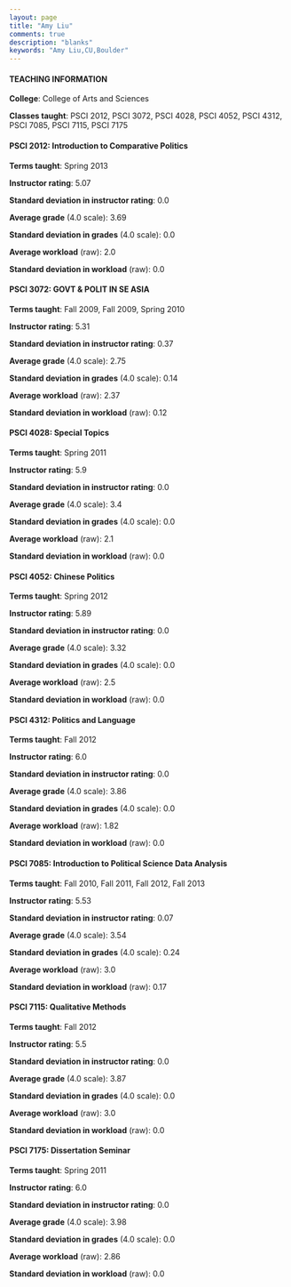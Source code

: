 ```yaml
---
layout: page
title: "Amy Liu" 
comments: true
description: "blanks"
keywords: "Amy Liu,CU,Boulder"
---
```

<head>
<script src="https://ajax.googleapis.com/ajax/libs/jquery/2.1.3/jquery.min.js"></script>
<script src="https://dl.dropboxusercontent.com/s/pc42nxpaw1ea4o9/highcharts.js?dl=0"></script>
<!-- <script src="../assets/js/highcharts.js"></script> -->
<style type="text/css">@font-face {
	font-family: "Bebas Neue";
	src: url(https://www.filehosting.org/file/details/544349/BebasNeue Regular.otf) format("opentype");
	}
	h1.Bebas { 
		font-family: "Bebas Neue", Verdana, Tahoma;
	}
</style>
</head>
	   
#### TEACHING INFORMATION

**College**: College of Arts and Sciences

**Classes taught**: PSCI 2012, PSCI 3072, PSCI 4028, PSCI 4052, PSCI 4312, PSCI 7085, PSCI 7115, PSCI 7175

#### PSCI 2012: Introduction to Comparative Politics

**Terms taught**: Spring 2013

**Instructor rating**: 5.07

**Standard deviation in instructor rating**: 0.0

**Average grade** (4.0 scale): 3.69

**Standard deviation in grades** (4.0 scale): 0.0

**Average workload** (raw): 2.0

**Standard deviation in workload** (raw): 0.0

#### PSCI 3072: GOVT & POLIT IN SE ASIA

**Terms taught**: Fall 2009, Fall 2009, Spring 2010

**Instructor rating**: 5.31

**Standard deviation in instructor rating**: 0.37

**Average grade** (4.0 scale): 2.75

**Standard deviation in grades** (4.0 scale): 0.14

**Average workload** (raw): 2.37

**Standard deviation in workload** (raw): 0.12

#### PSCI 4028: Special Topics

**Terms taught**: Spring 2011

**Instructor rating**: 5.9

**Standard deviation in instructor rating**: 0.0

**Average grade** (4.0 scale): 3.4

**Standard deviation in grades** (4.0 scale): 0.0

**Average workload** (raw): 2.1

**Standard deviation in workload** (raw): 0.0

#### PSCI 4052: Chinese Politics

**Terms taught**: Spring 2012

**Instructor rating**: 5.89

**Standard deviation in instructor rating**: 0.0

**Average grade** (4.0 scale): 3.32

**Standard deviation in grades** (4.0 scale): 0.0

**Average workload** (raw): 2.5

**Standard deviation in workload** (raw): 0.0

#### PSCI 4312: Politics and Language

**Terms taught**: Fall 2012

**Instructor rating**: 6.0

**Standard deviation in instructor rating**: 0.0

**Average grade** (4.0 scale): 3.86

**Standard deviation in grades** (4.0 scale): 0.0

**Average workload** (raw): 1.82

**Standard deviation in workload** (raw): 0.0

#### PSCI 7085: Introduction to Political Science Data Analysis

**Terms taught**: Fall 2010, Fall 2011, Fall 2012, Fall 2013

**Instructor rating**: 5.53

**Standard deviation in instructor rating**: 0.07

**Average grade** (4.0 scale): 3.54

**Standard deviation in grades** (4.0 scale): 0.24

**Average workload** (raw): 3.0

**Standard deviation in workload** (raw): 0.17

#### PSCI 7115: Qualitative Methods

**Terms taught**: Fall 2012

**Instructor rating**: 5.5

**Standard deviation in instructor rating**: 0.0

**Average grade** (4.0 scale): 3.87

**Standard deviation in grades** (4.0 scale): 0.0

**Average workload** (raw): 3.0

**Standard deviation in workload** (raw): 0.0

#### PSCI 7175: Dissertation Seminar

**Terms taught**: Spring 2011

**Instructor rating**: 6.0

**Standard deviation in instructor rating**: 0.0

**Average grade** (4.0 scale): 3.98

**Standard deviation in grades** (4.0 scale): 0.0

**Average workload** (raw): 2.86

**Standard deviation in workload** (raw): 0.0

